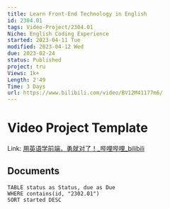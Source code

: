```yaml
---
title: Learn Front-End Technology in English
id: 2304.01
tags: Video-Project/2304.01
Niche: English Coding Experience
started: 2023-04-11 Tue
modified: 2023-04-12 Wed
due: 2023-02-24
status: Published
project: tru
Views: 1k+
Length: 2'49
Time: 3 Days
url: https://www.bilibili.com/video/BV12M41177m6/
---
```

# Video Project Template

Link: [用英语学前端，勇就对了！_哔哩哔哩_bilibili](https://www.bilibili.com/video/BV12M41177m6/)

## Documents
```dataview
TABLE status as Status, due as Due
WHERE contains(id, "2302.01")
SORT started DESC
```
